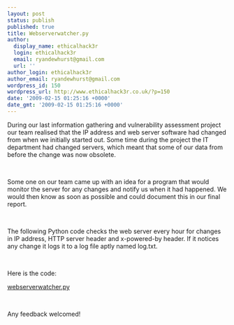 ```yaml
---
layout: post
status: publish
published: true
title: Webserverwatcher.py
author:
  display_name: ethicalhack3r
  login: ethicalhack3r
  email: ryandewhurst@gmail.com
  url: ''
author_login: ethicalhack3r
author_email: ryandewhurst@gmail.com
wordpress_id: 150
wordpress_url: http://www.ethicalhack3r.co.uk/?p=150
date: '2009-02-15 01:25:16 +0000'
date_gmt: '2009-02-15 01:25:16 +0000'
---
```

<p>During our last information gathering and vulnerability assessment project our team realised that the IP address and web server software had changed from when we initially started out. Some time during the project the IT department had changed servers, which meant that some of our data from before the change was now obsolete.</p>
<p><strong><span style="text-decoration: underline;"></span><br />
</strong></p>
<p>Some one on our team came up with an idea for a program that would monitor the server for any changes and notify us when it had happened. We would then know as soon as possible and could document this in our final report.</p>
<p><strong><span style="text-decoration: underline;"></span><br />
</strong></p>
<p>The following Python code checks the web server every hour for changes in IP address, HTTP server header and x-powered-by header. If it notices any change it logs it to a log file aptly named log.txt.</p>
<p><strong><span style="text-decoration: underline;"></span><br />
</strong></p>
<p>Here is the code:</p>
<p><a href="http://www.ethicalhack3r.co.uk/wp-content/uploads/2009/02/webserverwatcher.py">webserverwatcher.py</a></p>
<p><strong><span style="text-decoration: underline;"></span><br />
</strong></p>
<p>Any feedback welcomed!</p>
